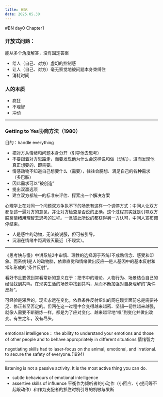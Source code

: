 ```yaml
---
title: 日记
date: 2025.05.30
---
```


#BN day0 Chapter1
### 开放式问题：
 能从多个角度解答，没有固定答案

- 给人（自己、对方）虚幻的控制感
- 让人（自己、对方）毫无察觉地被问题本身束缚住
- 消耗时间
### 人的本质
- 疯狂
- 不理智
- 冲动

-------------------------------
### Getting to Yes协商方法（1980）
  目的：handle everything
- 把对方从情绪和问题本身分开（引导他去思考）
- 不要跟着对方思路走，而要发现他为什么会这样说和做（动机），进而发现他真正想要的，即需要。
 - 情感动物不知道自己想要什么（需要），往往会臆想、满足自己的各种需求（多巴胺）
 - 因此需求可以“被创造”
- 提出双赢选项
- 建立双方都统一的标准来评估、探索出一个解决方案

心理学上在对同一个问题双方争执不下的场景有这样一个调停方式：中间人让双方都复述一遍对方的意见，并让对方检查是否说的正确。这个过程其实就是引导双方脱离情绪用理智去思考的过程。一旦彼此所说的都获得另一方认可，中间人宣布调停结束。
 - 人是感性的动物，无法被说服，但可被引导。
 - 沉溺在情绪中距离毁灭最近（不现实）。

----------------------------

《思考快与慢》中讲系统2中审慎、理性的选择源于系统1不成熟信念、感受和印象。而系统1是人的动物脑，依靠直觉和情绪做出反应—是人基因中的基本反射和常年形成的“条件反射”。

看好书且要做到常看常新的意义在于：把书中的理论、人物行为、场景结合自己的经验找到共鸣，在现实生活的场景中找到共鸣，从而不断加强对自身理解的“条件反射”。

可经验是滞后的，现实永远在变化，依靠条件反射织出的网在现实面前总是需要补足、修正甚至否定的。但网在这一过程中会变得越来越密、坚韧—韧性越来越强，就像人需要不断锻炼一样，都是为了应对变化、越来越早地“嗅”到变化并做出改变。有生之年，没有尽头。

--------

emotional intelligence：
the ability to understand your emotions and those of other people and to behave appropriately in different situations 情绪智力

negotiating skills had to laser-focus on the animal, emotional, and irrational. to secure the safety of everyone.(1994)

-----
listening is not a passive activity. It is the most active thing you can do.
- subtle behaviours of emotional intelligence
- assertive skills of influence 
平衡作为倾听者的小动作（小回应、小提问等不起眼动作）和作为支配者的抓住时机引导的机敏与果断